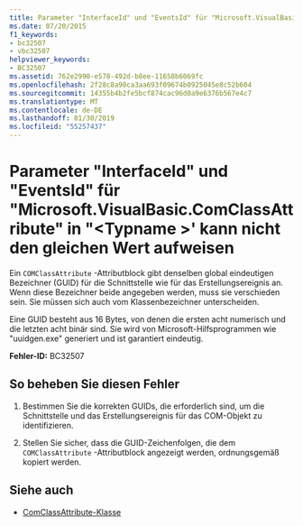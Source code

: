 ```yaml
---
title: Parameter "InterfaceId" und "EventsId" für "Microsoft.VisualBasic.ComClassAttribute" in "<typename>' kann nicht den gleichen Wert aufweisen
ms.date: 07/20/2015
f1_keywords:
- bc32507
- vbc32507
helpviewer_keywords:
- BC32507
ms.assetid: 762e2990-e578-492d-b8ee-11658b6069fc
ms.openlocfilehash: 2f28c8a90ca3aa693f09674b0925045e8c52b604
ms.sourcegitcommit: 14355b4b2fe5bcf874cac96d0a9e6376b567e4c7
ms.translationtype: MT
ms.contentlocale: de-DE
ms.lasthandoff: 01/30/2019
ms.locfileid: "55257437"
---
```

# <a name="interfaceid-and-eventsid-parameters-for-microsoftvisualbasiccomclassattribute-on-typename-cannot-have-the-same-value"></a>Parameter "InterfaceId" und "EventsId" für "Microsoft.VisualBasic.ComClassAttribute" in "\<Typname >' kann nicht den gleichen Wert aufweisen
Ein `COMClassAttribute` -Attributblock gibt denselben global eindeutigen Bezeichner (GUID) für die Schnittstelle wie für das Erstellungsereignis an. Wenn diese Bezeichner beide angegeben werden, muss sie verschieden sein. Sie müssen sich auch vom Klassenbezeichner unterscheiden.  
  
 Eine GUID besteht aus 16 Bytes, von denen die ersten acht numerisch und die letzten acht binär sind. Sie wird von Microsoft-Hilfsprogrammen wie "uuidgen.exe" generiert und ist garantiert eindeutig.  
  
 **Fehler-ID:** BC32507  
  
## <a name="to-correct-this-error"></a>So beheben Sie diesen Fehler  
  
1.  Bestimmen Sie die korrekten GUIDs, die erforderlich sind, um die Schnittstelle und das Erstellungsereignis für das COM-Objekt zu identifizieren.  
  
2.  Stellen Sie sicher, dass die GUID-Zeichenfolgen, die dem `COMClassAttribute` -Attributblock angezeigt werden, ordnungsgemäß kopiert werden.  
  
## <a name="see-also"></a>Siehe auch

- [ComClassAttribute-Klasse](xref:Microsoft.VisualBasic.ComClassAttribute)
